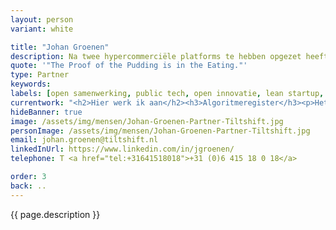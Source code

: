 ```yaml
---
layout: person
variant: white

title: "Johan Groenen"
description: Na twee hypercommerciële platforms te hebben opgezet heeft Johan zich bekeerd. Ondertussen is hij een bekend gezicht in public tech Nederland en fel voorvechter van open samenwerking in de publieke sector. Vanuit zijn startup achtergrond is hij nog altijd _brutally honest_ en uber-pragmatisch. Advies geeft hij gevraagd en ongevraagd, zowel op het niveau van de uitvoerders als op directieniveau — in begrijpelijke taal en overzichtelijke tekeningen. Hij is tevreden over zijn werk als iedereen weer hetzelfde doel voor ogen heeft.
quote: '"The Proof of the Pudding is in the Eating."'
type: Partner
keywords:
labels: [open samenwerking, public tech, open innovatie, lean startup, strategie, informatica]
currentwork: "<h2>Hier werk ik aan</h2><h3>Algoritmeregister</h3><p>Het inzetten van algoritmes en kunstmatige intelligentie door de overheid is niet zonder risico’s. Het is daarom niet vreemd dat dit volop in de belangstelling staat in de media, de politiek en Europese wetgeving. Met het programma “Algoritmeregister” helpen we overheden hier meer grip op te krijgen en naar buiten toe meer zicht te geven op welke algoritmes er worden ingezet en waarom.</p>"
hideBanner: true
image: /assets/img/mensen/Johan-Groenen-Partner-Tiltshift.jpg
personImage: /assets/img/mensen/Johan-Groenen-Partner-Tiltshift.jpg
email: johan.groenen@tiltshift.nl
linkedInUrl: https://www.linkedin.com/in/jgroenen/
telephone: T <a href="tel:+31641518018">+31 (0)6 415 18 0 18</a>

order: 3
back: ..
---
```

{{ page.description }}


